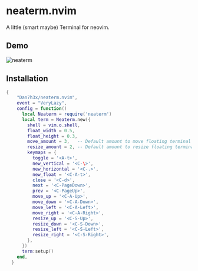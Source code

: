 # neaterm.nvim

A little (smart maybe) Terminal for neovim.

## Demo
![neaterm](https://github.com/user-attachments/assets/4c272ae0-5c8e-479b-9a41-b255e34a8828)


## Installation


```lua
{
    "Dan7h3x/neaterm.nvim",
    event = "VeryLazy",
    config = function()
      local Neaterm = require('neaterm')
      local term = Neaterm.new({
        shell = vim.o.shell,
        float_width = 0.5,
        float_height = 0.3,
        move_amount = 3,   -- Default amount to move floating terminal
        resize_amount = 2, -- Default amount to resize floating terminal
        keymaps = {
          toggle = '<A-t>',
          new_vertical = '<C-\>',
          new_horizontal = '<C-.>',
          new_float = '<C-A-t>',
          close = '<C-d>',
          next = '<C-PageDown>',
          prev = '<C-PageUp>',
          move_up = '<C-A-Up>',
          move_down = '<C-A-Down>',
          move_left = '<C-A-Left>',
          move_right = '<C-A-Right>',
          resize_up = '<C-S-Up>',
          resize_down = '<C-S-Down>',
          resize_left = '<C-S-Left>',
          resize_right = '<C-S-Right>',
        },
      })
      term:setup()
    end,
  }
```
